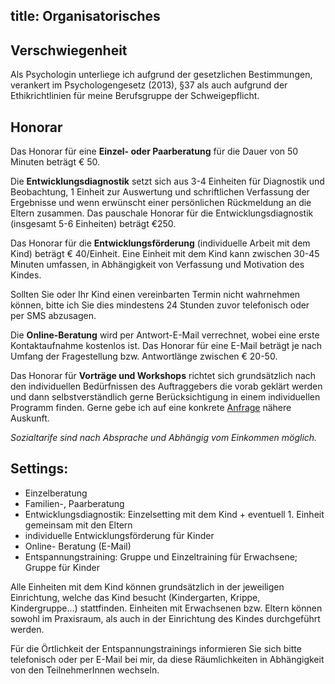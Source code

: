 title: Organisatorisches
---

## Verschwiegenheit

Als Psychologin unterliege ich aufgrund der gesetzlichen Bestimmungen, verankert im Psychologengesetz (2013), §37 als auch aufgrund der Ethikrichtlinien für meine Berufsgruppe der Schweigepflicht.

## Honorar

Das Honorar für eine **Einzel- oder Paarberatung** für die Dauer von 50 Minuten beträgt € 50.

Die **Entwicklungsdiagnostik** setzt sich aus 3-4 Einheiten für Diagnostik und Beobachtung, 1 Einheit zur Auswertung und schriftlichen Verfassung der Ergebnisse und wenn erwünscht einer persönlichen Rückmeldung an die Eltern zusammen. Das pauschale Honorar für die Entwicklungsdiagnostik (insgesamt 5-6 Einheiten) beträgt €250.

Das Honorar für die **Entwicklungsförderung** (individuelle Arbeit mit dem Kind) beträgt € 40/Einheit. Eine Einheit mit dem Kind kann zwischen 30-45 Minuten umfassen, in Abhängigkeit von Verfassung und Motivation des Kindes.  

Sollten Sie oder Ihr Kind einen vereinbarten Termin nicht wahrnehmen können, bitte ich Sie dies mindestens 24 Stunden zuvor telefonisch oder per SMS abzusagen.

Die **Online-Beratung** wird per Antwort-E-Mail verrechnet, wobei eine erste Kontaktaufnahme kostenlos ist.  Das Honorar für eine E-Mail beträgt je nach Umfang der Fragestellung bzw. Antwortlänge zwischen € 20-50.

Das Honorar für **Vorträge und Workshops** richtet sich grundsätzlich nach den individuellen Bedürfnissen des Auftraggebers die vorab geklärt werden und dann selbstverständlich gerne Berücksichtigung in einem individuellen Programm finden. Gerne gebe ich auf eine konkrete [Anfrage](/kontakt/) nähere Auskunft.

*Sozialtarife sind nach Absprache und Abhängig vom Einkommen möglich.*

## Settings:
- Einzelberatung
- Familien-, Paarberatung
- Entwicklungsdiagnostik: Einzelsetting mit dem Kind + eventuell 1. Einheit gemeinsam mit den Eltern
- individuelle Entwicklungsförderung für Kinder
- Online- Beratung (E-Mail)
- Entspannungstraining: Gruppe und Einzeltraining für Erwachsene; Gruppe für Kinder

Alle Einheiten mit dem Kind können grundsätzlich in der jeweiligen Einrichtung, welche das Kind besucht (Kindergarten, Krippe, Kindergruppe…) stattfinden. Einheiten mit Erwachsenen bzw. Eltern können sowohl im Praxisraum, als auch in der Einrichtung des Kindes durchgeführt werden. 

Für die Örtlichkeit der Entspannungstrainings informieren Sie sich bitte telefonisch oder per E-Mail bei mir, da diese Räumlichkeiten in Abhängigkeit von den TeilnehmerInnen wechseln. 